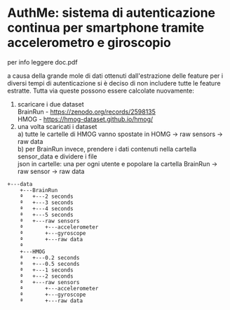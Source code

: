 # AuthMe: sistema di autenticazione continua per smartphone tramite accelerometro e giroscopio
per info leggere doc.pdf

a causa della grande mole di dati ottenuti dall'estrazione delle feature per i diversi tempi di autenticazione si è deciso di non includere tutte le feature estratte.
Tutta via queste possono essere calcolate nuovamente:
1) scaricare i due dataset  
   BrainRun - https://zenodo.org/records/2598135  
   HMOG - https://hmog-dataset.github.io/hmog/  
2) una volta scaricati i dataset   
  a) tutte le cartelle di HMOG vanno spostate in HOMG -> raw sensors -> raw data  
  b) per BrainRun invece, prendere i dati contenuti nella cartella sensor_data e dividere i file   
     json in cartelle: una per ogni utente e popolare la cartella BrainRun -> raw sensor -> raw data  

   
```
+---data
    +---BrainRun
    ª   +---2 seconds
    ª   +---3 seconds
    ª   +---4 seconds
    ª   +---5 seconds
    ª   +---raw sensors
    ª       +---accelerometer       
    ª       +---gyroscope       
    ª       +---raw data
    ª           
    +---HMOG
    ª   +---0.2 seconds
    ª   +---0.5 seconds
    ª   +---1 seconds
    ª   +---2 seconds
    ª   +---raw sensors
    ª       +---accelerometer
    ª       +---gyroscope
    ª       +---raw data
```
